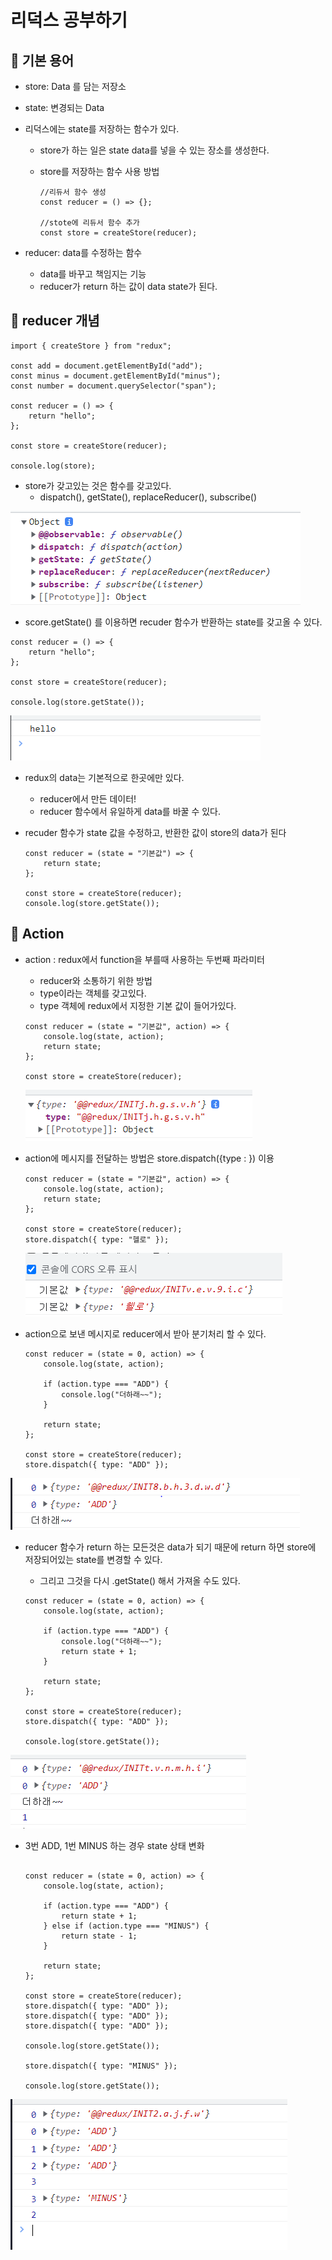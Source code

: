 # 리덕스 공부하기





## 🔨 기본 용어

* store: Data 를 담는 저장소 

* state: 변경되는 Data 



* 리덕스에는 state를 저장하는 함수가 있다.

  * store가 하는 일은 state data를 넣을 수 있는 장소를 생성한다.

  * store를 저장하는 함수 사용 방법

    ```
    //리듀서 함수 생성
    const reducer = () => {};
    
    //stote에 리듀서 함수 추가
    const store = createStore(reducer);
    ```

* reducer: data를 수정하는 함수

  * data를 바꾸고 책임지는 기능
  * reducer가 return 하는 값이 data state가 된다.



## 🔨 reducer 개념

```
import { createStore } from "redux";

const add = document.getElementById("add");
const minus = document.getElementById("minus");
const number = document.querySelector("span");

const reducer = () => {
    return "hello";
};

const store = createStore(reducer);

console.log(store);

```



* store가 갖고있는 것은 함수를 갖고있다.
  * dispatch(), getState(), replaceReducer(), subscribe()

![1682842274538](assets\1682842274538.png)



* score.getState() 를 이용하면 recuder 함수가 반환하는 state를 갖고올 수 있다.

```
const reducer = () => {
    return "hello";
};

const store = createStore(reducer);

console.log(store.getState());
```

![1682842462760](assets\1682842462760.png)



* redux의 data는 기본적으로 한곳에만 있다.

  * reducer에서 만든 데이터!
  * reducer 함수에서 유일하게 data를 바꿀 수 있다.

* recuder 함수가 state 값을 수정하고, 반환한 값이 store의 data가 된다

  ```
  const reducer = (state = "기본값") => {
      return state;
  };
  
  const store = createStore(reducer);
  console.log(store.getState());
  
  ```


## 🔨 Action



* action : redux에서 function을 부를때 사용하는 두번째 파라미터

  * reducer와 소통하기 위한 방법
  * type이라는 객체를 갖고있다.
  * type 객체에 redux에서 지정한 기본 값이 들어가있다.

  ```
  const reducer = (state = "기본값", action) => {
      console.log(state, action);
      return state;
  };
  
  const store = createStore(reducer);
  ```

  ![1682843431511](assets\1682843431511.png)



* action에 메시지를 전달하는 방법은 store.dispatch({type : }) 이용

  ```
  const reducer = (state = "기본값", action) => {
      console.log(state, action);
      return state;
  };
  
  const store = createStore(reducer);
  store.dispatch({ type: "헬로" });
  
  ```

  ![1682843746452](assets\1682843746452.png)



* action으로 보낸 메시지로 reducer에서 받아 분기처리 할 수 있다.

  ```
  const reducer = (state = 0, action) => {
      console.log(state, action);
  
      if (action.type === "ADD") {
          console.log("더하래~~");
      }
  
      return state;
  };
  
  const store = createStore(reducer);
  store.dispatch({ type: "ADD" });
  
  ```

![1682844136565](assets\1682844136565.png)



* reducer 함수가 return 하는 모든것은 data가 되기 때문에 return 하면 store에 저장되어있는 state를 변경할 수 있다.

  * 그리고 그것을 다시 .getState() 해서 가져올 수도 있다.

  ```
  const reducer = (state = 0, action) => {
      console.log(state, action);
  
      if (action.type === "ADD") {
          console.log("더하래~~");
          return state + 1;
      }
  
      return state;
  };
  
  const store = createStore(reducer);
  store.dispatch({ type: "ADD" });
  
  console.log(store.getState());
  ```

![1682844336159](assets\1682844336159.png)



* 3번 ADD, 1번 MINUS 하는 경우 state 상태 변화

  ```
  
  const reducer = (state = 0, action) => {
      console.log(state, action);
  
      if (action.type === "ADD") {
          return state + 1;
      } else if (action.type === "MINUS") {
          return state - 1;
      }
  
      return state;
  };
  
  const store = createStore(reducer);
  store.dispatch({ type: "ADD" });
  store.dispatch({ type: "ADD" });
  store.dispatch({ type: "ADD" });
  
  console.log(store.getState());
  
  store.dispatch({ type: "MINUS" });
  
  console.log(store.getState());
  ```

![1682844534396](assets/1682844534396.png)